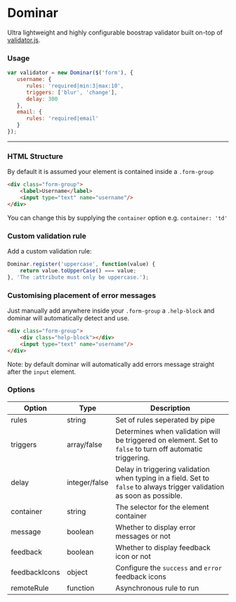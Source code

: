 Dominar
====

Ultra lightweight and highly configurable boostrap validator built on-top of [validator.js](https://github.com/skaterdav85/validatorjs).

### Usage

```javascript
var validator = new Dominar($('form'), {
   username: {
      rules: 'required|min:3|max:10',
      triggers: ['blur', 'change'],
      delay: 300
   },
   email: {
      rules: 'required|email'
   }
});
```

---

### HTML Structure

By default it is assumed your element is contained inside a `.form-group`

```html
<div class="form-group">
	<label>Username</label>
	<input type="text" name="username"/>
</div>
```

You can change this by supplying the `container` option e.g. `container: 'td'`

### Custom validation rule

Add a custom validation rule:

```javascript
Dominar.register('uppercase', function(value) {
	return value.toUpperCase() === value;
}, 'The :attribute must only be uppercase.');
```

### Customising placement of error messages

Just manually add anywhere inside your `.form-group` a `.help-block` and dominar will automatically detect and use.

```html
<div class="form-group">
	<div class="help-block"></div>
	<input type="text" name="username"/>
</div>
```

Note: by default dominar will automatically add errors message straight after the `input` element.

### Options

Option        | Type           | Description
--------------|----------------|-----------------------------------------------------------------------
rules         | string         | Set of rules seperated by pipe
triggers      | array/false    | Determines when validation will be triggered on element. Set to `false` to turn off automatic triggering.
delay         | integer/false  | Delay in triggering validation when typing in a field. Set to `false` to always trigger validation as soon as possible.
container     | string         | The selector for the element container
message       | boolean        | Whether to display error messages or not
feedback      | boolean        | Whether to display feedback icon or not
feedbackIcons | object         | Configure the `success` and `error` feedback icons
remoteRule    | function       | Asynchronous rule to run